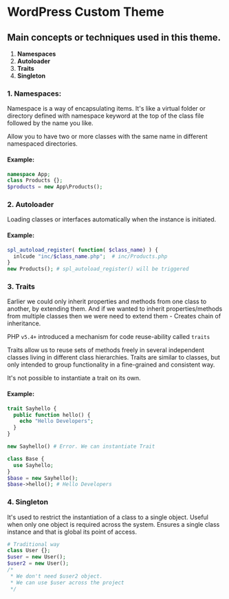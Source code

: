 # WordPress Custom Theme
## Main concepts or techniques used in this theme.
1. **Namespaces**
2. **Autoloader**
3. **Traits**
4. **Singleton**

### 1. Namespaces:
Namespace is a way of encapsulating items. It's like a virtual folder or directory defined with namespace keyword at the top of the class file followed by the name you like.

Allow you to have two or more classes with the same name in different namespaced directories. 

#### Example:
```php
namespace App;
class Products {};
$products = new App\Products();
```

### 2. Autoloader
Loading classes or interfaces automatically when the instance is initiated.

#### Example:
```php
spl_autoload_register( function( $class_name) ) {
  inlcude "inc/$class_name.php";  # inc/Products.php 
}
new Products(); # spl_autoload_register() will be triggered
```

### 3. Traits
Earlier we could only inherit properties and methods from one class to another, by extending them. And if we wanted to inherit properties/methods from multiple classes then we were need to extend them - Creates chain of inheritance.

PHP `v5.4+` introduced a mechanism for code reuse-ability called `traits`

Traits allow us to reuse sets of methods freely in several independent classes living in different class hierarchies. Traits are similar to classes, but only intended to group functionality in a fine-grained and consistent way.

It's not possible to instantiate a trait on its own.

#### Example:
```php
trait Sayhello {
  public function hello() {
    echo "Hello Developers";
  }
}

new Sayhello() # Error. We can instantiate Trait

class Base {
  use Sayhello;
}
$base = new Sayhello();
$base->hello(); # Hello Developers
```

### 4. Singleton
It's used to restrict the instantiation of a class to a single object. Useful when only one object is required across the system. Ensures a single class instance and that is global its point of access.

```php
# Traditional way 
class User {};
$user = new User();
$user2 = new User();
/*
 * We don't need $user2 object. 
 * We can use $user across the project
 */
```